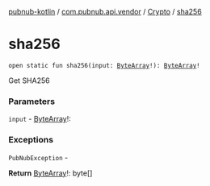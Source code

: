 [pubnub-kotlin](../../index.md) / [com.pubnub.api.vendor](../index.md) / [Crypto](index.md) / [sha256](./sha256.md)

# sha256

`open static fun sha256(input: `[`ByteArray`](https://kotlinlang.org/api/latest/jvm/stdlib/kotlin/-byte-array/index.html)`!): `[`ByteArray`](https://kotlinlang.org/api/latest/jvm/stdlib/kotlin/-byte-array/index.html)`!`

Get SHA256

### Parameters

`input` - [ByteArray](https://kotlinlang.org/api/latest/jvm/stdlib/kotlin/-byte-array/index.html)!:

### Exceptions

`PubNubException` -

**Return**
[ByteArray](https://kotlinlang.org/api/latest/jvm/stdlib/kotlin/-byte-array/index.html)!: byte[]

